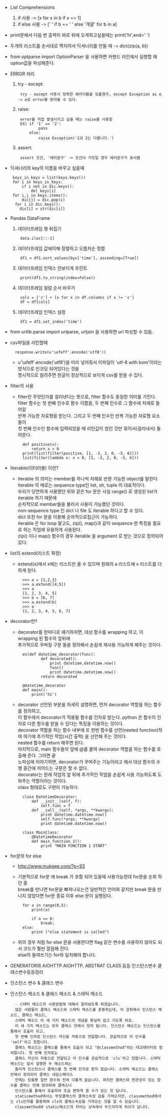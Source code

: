 - List Comprehensions
    1. if 사용 -> [x for x in b if x == 1]
	2. if else 사용 -> [' ' if b == ' '  else '개굴' for b in a]



- print문에서 다음 번 출력이 바로 뒤에 오게하고싶을때는 print('hi',end=' ')

- 두개의 리스트를 순서대로 짝지어서 딕셔너리를 만들 때 -> dict(zip(a, b))

- from optparse import OptionParser 을 사용하면 커맨드 라인에서 실행할 때 option값을 파싱해준다.


- ERROR 처리
    1. try - except:

			try - except 사용시 정확한 에러이름을 모를경우, except Exception as e -> e로 error를 받아올 수 있다.
	2. raise:
    
            error를 직접 발생시키고 싶을 때는 raise를 사용함
            EX) if '1' == '2':
                    pass
                else:
                    raise Exception('1과 2는 다릅니다.')
	3. assert:
    
            assert 조건, '에러문구' -> 조건이 거짓일 경우 에러문구가 표시됌

	 
- 딕셔너리의 key의 이름을 바꾸고 싶을때          


       keys_in_keys = list(keys.keys())   
       for i in keys_in_keys: 
           if i not in dic.keys():           
               del keys[i]                
       for i,j in keys.items():
           dic[j] = dic.pop(i)
        for i in dic.keys():
          dic[i] = str(dic[i])
          
- Pandas DataFrame
    1. 데이터프레임 행 뒤집기
  
            data.iloc[::-1]
    2. 데이터프레임 값에의해 정렬하고 오름차순 정렬
    
            df1 = df1.sort_values(by=['time'], ascending=[True])
    3. 데이터프레임 인덱스 안보이게 프린트
       
            print(df1.to_string(index=False))
    4. 데이터프레임 컬럼 순서 바꾸기
  
            cols = ['c'] + [x for x in df.columns if x != 'c']
            df = df[cols]
    5. 데이터프레임 인덱스 설정
  
            df1 = df1.set_index('time')
            
- from urllib.parse import urlparse, urljoin 을 사용하면 url 파싱할 수 있음.

- csv파일을 리턴할때 

        response.write(u'\ufeff'.encode('utf8'))
        
    - u'\ufeff'.encode('utf8')을 미리 넣어줘서 이파일이 'utf-8 with bom'이라는 방식으로 인코딩 되어있다는 것을<br>
    명시적으로 알려주면 한글이 정상적으로 보이게 csv를 받을 수 있다.

- filter의 사용
    - filter란 무엇인가를 걸러낸다는 뜻으로, filter 함수도 동일한 의미를 가진다. <br>
    filter 함수는 첫 번째 인수로 함수 이름을, 두 번째 인수로 그 함수에 차례로 들어갈<br>
    반복 가능한 자료형을 받는다. 그리고 두 번째 인수인 반복 가능한 자료형 요소들이<br>
    첫 번째 인수인 함수에 입력되었을 때 리턴값이 참인 것만 묶어서(걸러내서) 돌려준다.

            def positive(x):
                return x > 0
            print(list(filter(positive, [1, -3, 2, 0, -5, 6])))
            list(filter(lambda x: x > 0, [1, -3, 2, 0, -5, 6]))
            
            
- literable(이터러블) 이란?
    - iterable 의 의미는 member를 하나씩 차례로 반환 가능한 object를 말한다.<br> 
    iterable 의 예로는 sequence type인 list, str, tuple 이 대표적이다. 
    <br>우리가 당연하게 사용했던 위와 같은 for 문은 사실 range() 로 생성된 list가 iterable 하기 때문에<Br> 순차적으로 member들을 불러서 사용이 가능했던 것이다.<br> 
    non-sequence type 인 dict 나 file 도 iterable 하다고 할 수 있다. <br>dict 또한 for 문을 이용해 순차적으로접근이 가능하다.
    <br>iterable 은 for loop 말고도, zip(), map()과 같이 sequence 한 특징을 필요로 하는 작업에 유용하게 사용된다.
    <br>zip() 이나 map() 함수의 경우 iterable 을 argument 로 받는 것으로 정의되어 있다.
    
- list의 extend(리스트 확장)
    - extend(x)에서 x에는 리스트만 올 수 있으며 원래의 a 리스트에 x 리스트를 더하게 된다.
        
            >>> a = [1,2,3]
            >>> a.extend([4,5])
            >>> a
            [1, 2, 3, 4, 5]
            >>> b = [6, 7]
            >>> a.extend(b)
            >>> a
            [1, 2, 3, 4, 5, 6, 7]
            
- decorator란?
    - decorator를 한마디로 얘기하자면, 대상 함수를 wrapping 하고, 이 wrapping 된 함수의 앞뒤에<br>
     추가적으로 꾸며질 구문 들을 정의해서 손쉽게 재사용 가능하게 해주는 것이다.

            ex)def datetime_decorator(func):
                    def decorated():
                        print datetime.datetime.now()
                        func()
                        print datetime.datetime.now()
                    return decorated
            
            @datetime_decorator
            def main():
                print('hi')
    - decorator 선언된 부분을 자세히 설명하면, 먼저 decorator 역할을 하는 함수를 정의하고,<br>
     이 함수에서 decorator가 적용될 함수를 인자로 받는다. python 은 함수의 인자로 다른 함수를 받을 수 있다는 특징을 이용하는 것이다.<br>
     decorator 역할을 하는 함수 내부에 또 한번 함수를 선언(nested function)하여 여기에 추가적인 작업(시간 출력) 을 선언해 주는 것이다.
     <br>nested 함수를 return 해주면 된다.
     <br>마지막으로, main 함수들의 앞에 @를 붙여 decorator 역할을 하는 함수를 호출해 준다. 그러면 끝
     <br>노파심에 이야기하면, decorator가 꾸며주는 기능이라고 해서 대상 함수의 수행 중간에 끼어드는 구문은 할 수 없다.  
     decorator는 원래 작업의 앞 뒤에 추가적인 작업을 손쉽게 사용 가능하도록 도와주는 역할이라는 것이다.  
     class 형태로도 구현이 가능하다.
     
            class DatetimeDecorator:
                def __init__(self, f):
                    self.func = f
                def __call__(self, *args, **kwargs):
                    print datetime.datetime.now()
                    self.func(*args, **kwargs)
                    print datetime.datetime.now()
            
            class MainClass:
                @DatetimeDecorator
                def main_function_1():
                    print "MAIN FUNCTION 1 START"
                
- for문의 for else
    - http://www.mukgee.com/?p=93
	- 기본적으로 for문 에 break 가 포함 되어 있을때 사용가능한데 for문을 순회 하던 중<br>
	 break를 만나면 for문을 빠져나오는건 일반적인 언어와 같지만 break 문을 만나지 않았다면 for문 종료 이후 else 문이 실행된다.
	 
            for a in range(0,5):
                print(a)
	 
                if a == 6:
	                break;
	        else:
	            print ("else statement is called")
	 
    - 위의 경우 처럼 for else 문을 사용한다면 flag 같은 변수를 사용하지 않아도 되서 코드가 훨씬 깔끔해 진다.
      <br>else의 들여쓰기는 for와 일치해야 합니다.
      
- GENERATOR와 AIOHTTP AIOHTTP, ABSTRAT CLASS 등등 인스턴스변수 클래스변수등등정리

- 인스턴스 변수 & 클래스 변수
- 인스턴스 메소드 & 클래스 메소드 & 스태틱 메소드
    
        - 스태틱 메소드의 사용방법에 대해서 알아보도록 하겠습니다. 
        많은 사람들이 클래스 메소드와 스태틱 메소드를 혼동하는데, 이 강좌에서 인스턴스 메소드, 클래스 메소드, 
        스태틱 메소드 이 세 가지 메소드의 개념을 확실히 잡고 가도록 하죠. 
        이 세 가지 메소드는 모두 클래스 안에서 정의 됩니다. 인스턴스 메소드는 인스턴스를 통해서 호출이 되고, 
        첫 번째 인자로 인스턴스 자신을 자동으로 전달합니다. 관습적으로 이 인수를 'self'라고 칭합니다. 
        클래스 메소드는 클래스를 통해서 호출이 되고 "@classmethod"라는 데코레이터로 정의합니다. 첫 번째 인자로는 
        클래스 자신이 자동으로 전달되고 이 인수를 관습적으로 'cls'라고 칭합니다. 스태틱 메소드는 앞서 설명한 두 메소드와는 
        틀리게 인스턴스나 클래스를 첫 번째 인자로 받지 않습니다. 스태틱 메소드는 클래스 안에서 정의되어 클래스 네임스페이스 
        안에는 있을뿐 일반 함수와 전혀 다를게 없습니다. 하지만 클래스와 연관성이 있는 함수를 클래스 안에 정의하여 클래스나 
        인스턴스를 통해서 호출하여 조금 편하게 쓸 수가 있는 것 입니다.
        staticmethod에서는 부모클래스의 클래스속성 값을 가져오지만, classmethod에서는 cls인자를 활용하여 cls의 클래스속성을 가져오는 것을 알 수 있습니다.
        classmethod와 static메소드의 차이는 상속에서 두드러지게 차이가 납니다.


